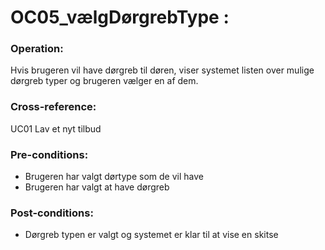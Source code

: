# OC05_vælgDørgrebType :

### Operation:
Hvis brugeren vil have dørgreb til døren, viser systemet listen over mulige dørgreb typer og brugeren vælger en af dem.

### Cross-reference:
UC01 Lav et nyt tilbud

### Pre-conditions:
- Brugeren har valgt dørtype som de vil have
- Brugeren har valgt at have dørgreb

### Post-conditions:
- Dørgreb typen er valgt og systemet er klar til at vise en skitse


